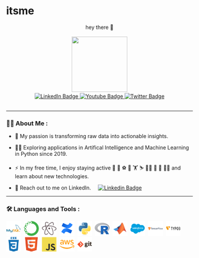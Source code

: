# itsme
<div id="header" align="center">hey there 👻 </div> <br>


<div id="header" align="center">

  <img src="https://media.giphy.com/media/l378khQxt68syiWJy/giphy-downsized-large.gif" width="150" height="150"/>


<div id="badges">
  <a href="your-linkedin-URL">
    <img src="https://img.shields.io/badge/LinkedIn-blue?style=for-the-badge&logo=linkedin&logoColor=white" alt="LinkedIn Badge"/>
  </a>
  <a href="your-youtube-URL">
    <img src="https://img.shields.io/badge/YouTube-red?style=for-the-badge&logo=youtube&logoColor=white" alt="Youtube Badge"/>
  </a>
  <a href="your-twitter-URL">
    <img src="https://img.shields.io/badge/Twitter-blue?style=for-the-badge&logo=twitter&logoColor=white" alt="Twitter Badge"/>
  </a>
</div>
<img src="https://komarev.com/ghpvc/?username=your-github-username&style=flat-square&color=blue" alt=""/>

</div>


---

### :man_technologist: About Me :
- 💼 My passion is transforming raw data into actionable insights.

- 🧑‍🎓 Exploring applications in Artifical Intelligence and Machine Learning in Python since 2019.

- :zap: In my free time, I enjoy staying active 🗻 :dog: :soccer: :tennis: 🏋️ ⛷️ 🧘‍♂️ :bowling: 🏓 🏄‍♂️ and learn about new technologies.

- 💌 Reach out to me on LinkedIn. &nbsp; &nbsp; [![Linkedin Badge](https://img.shields.io/badge/-fritz-blue?style=flat&logo=Linkedin&logoColor=white)](https://www.linkedin.com/in/fritz-canon/)


---

### :hammer_and_wrench: Languages and Tools :

<div>
    <img src="https://github.com/devicons/devicon/blob/master/icons/mysql/mysql-original-wordmark.svg" title="MySQL"  alt="MySQL" width="40" height="40"/>&nbsp;
    <img src="https://github.com/devicons/devicon/blob/master/icons/anaconda/anaconda-original.svg" title="Anaconda"  alt="Anaconda" width="40" height="40"/>&nbsp;
    <img src="https://github.com/devicons/devicon/blob/master/icons/atom/atom-original.svg" title="atom" alt="atom" width="40" 
height="40"/>&nbsp;
    <img src="https://github.com/devicons/devicon/blob/master/icons/confluence/confluence-original.svg" title="confluence" alt="confluence" width="40" height="40"/>&nbsp;
    <img src="https://github.com/devicons/devicon/blob/master/icons/python/python-original.svg" title="Python" alt="Python" width="40" 
height="40"/>&nbsp;    
    <img src="https://github.com/devicons/devicon/blob/master/icons/r/r-original.svg" title="R" alt="R" width="40"
height="40"/>&nbsp;  
    <img src="https://github.com/devicons/devicon/blob/master/icons/matlab/matlab-original.svg" title="MatLab" alt="MatLab" width="40"
height="40"/>&nbsp;
    <img src="https://github.com/devicons/devicon/blob/master/icons/salesforce/salesforce-original.svg" title="SFDC" alt="SFDC" width="40" height="40"/>&nbsp;
    <img src="https://github.com/devicons/devicon/blob/master/icons/tensorflow/tensorflow-original-wordmark.svg" title="TensorFlow" alt="TensorFlow" width="40" height="40"/>&nbsp;
    <img src="https://github.com/devicons/devicon/blob/master/icons/typo3/typo3-original-wordmark.svg" title="Typo3" alt="Typo3" width="40" height="40"/>&nbsp;
    <img src="https://github.com/devicons/devicon/blob/master/icons/css3/css3-plain-wordmark.svg"  title="CSS3" alt="CSS" width="40" 
height="40"/>&nbsp;
    <img src="https://github.com/devicons/devicon/blob/master/icons/html5/html5-original.svg" title="HTML5" alt="HTML" width="40" 
height="40"/>&nbsp;
    <img src="https://github.com/devicons/devicon/blob/master/icons/javascript/javascript-original.svg" title="JavaScript" alt="JavaScript" width="40"
height="40"/>&nbsp;
    <img src="https://github.com/devicons/devicon/blob/master/icons/amazonwebservices/amazonwebservices-plain-wordmark.svg" title="AWS" alt="AWS" width="40" height="40"/>&nbsp;
    <img src="https://github.com/devicons/devicon/blob/master/icons/git/git-original-wordmark.svg" title="Git" **alt="Git" width="40" 
height="40"/>
</div>
